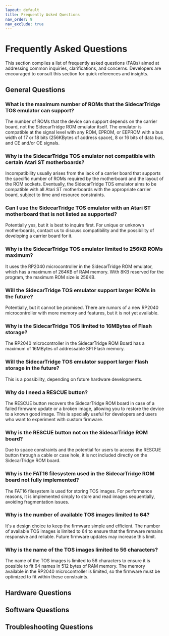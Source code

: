 ```yaml
---
layout: default
title: Frequently Asked Questions
nav_order: 9
nav_exclude: true
---
```


# Frequently Asked Questions

This section compiles a list of frequently asked questions (FAQs) aimed at addressing common inquiries, clarifications, and concerns. Developers are encouraged to consult this section for quick references and insights.

## General Questions

### What is the maximum number of ROMs that the SidecarTridge TOS emulator can support?

The number of ROMs that the device can support depends on the carrier board, not the SidecarTridge ROM emulator itself. The emulator is compatible at the signal level with any ROM, EPROM, or EEPROM with a bus width of 17 or 18 bits (256KBytes of address space), 8 or 16 bits of data bus, and CE and/or OE signals.

### Why is the SidecarTridge TOS emulator not compatible with certain Atari ST motherboards?

Incompatibility usually arises from the lack of a carrier board that supports the specific number of ROMs required by the motherboard and the layout of the ROM sockets. Eventually, the SidecarTridge TOS emulator aims to be compatible with all Atari ST motherboards with the appropriate carrier board, subject to time and resource constraints.

### Can I use the SidecarTridge TOS emulator with an Atari ST motherboard that is not listed as supported?

Potentially yes, but it is best to inquire first. For unique or unknown motherboards, contact us to discuss compatibility and the possibility of developing a carrier board for it.

### Why is the SidecarTridge TOS emulator limited to 256KB ROMs maximum?

It uses the RP2040 microcontroller in the SidecarTridge ROM emulator, which has a maximum of 264KB of RAM memory. With 8KB reserved for the program, the maximum ROM size is 256KB.

### Will the SidecarTridge TOS emulator support larger ROMs in the future?

Potentially, but it cannot be promised. There are rumors of a new RP2040 microcontroller with more memory and features, but it is not yet available.

### Why is the SidecarTridge TOS limited to 16MBytes of Flash storage?

The RP2040 microcontroller in the SidecarTridge ROM Board has a maximum of 16MBytes of addressable SPI Flash memory.

### Will the SidecarTridge TOS emulator support larger Flash storage in the future?

This is a possibility, depending on future hardware developments.

### Why do I need a RESCUE button?

The RESCUE button recovers the SidecarTridge ROM board in case of a failed firmware update or a broken image, allowing you to restore the device to a known good image. This is specially useful for developers and users who want to experiment with custom firmware.

### Why is the RESCUE button not on the SidecarTridge ROM board?

Due to space constraints and the potential for users to access the RESCUE button through a cable or case hole, it is not included directly on the SidecarTridge ROM board.

### Why is the FAT16 filesystem used in the SidecarTridge ROM board not fully implemented?

The FAT16 filesystem is used for storing TOS images. For performance reasons, it is implemented simply to store and read images sequentially, avoiding fragmentation issues.

### Why is the number of available TOS images limited to 64?

It's a design choice to keep the firmware simple and efficient. The number of available TOS images is limited to 64 to ensure that the firmware remains responsive and reliable. Future firmware updates may increase this limit.

### Why is the name of the TOS images limited to 56 characters?

The name of the TOS images is limited to 56 characters to ensure it is possible to fit 64 names in 512 bytes of RAM memory. The memory available in the RP2040 microcontroller is limited, so the firmware must be optimized to fit within these constraints.

## Hardware Questions

## Software Questions

## Troubleshooting Questions
